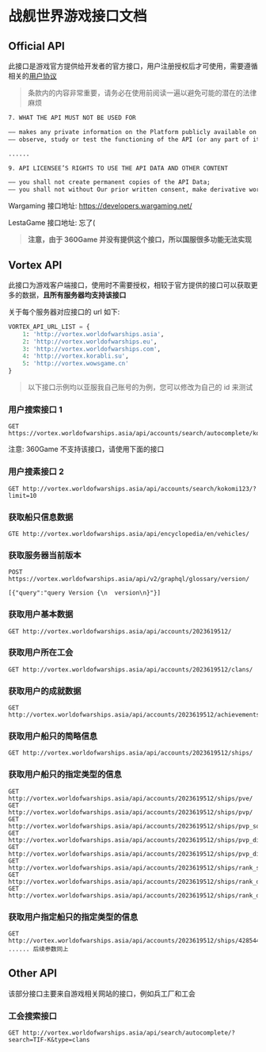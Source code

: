 # 战舰世界游戏接口文档

## Official API

此接口是游戏官方提供给开发者的官方接口，用户注册授权后才可使用，需要遵循相关的[用户协议](https://developers.wargaming.net/documentation/rules/agreement/)

> 条款内的内容非常重要，请务必在使用前阅读一遍以避免可能的潜在的法律麻烦

```txt
7. WHAT THE API MUST NOT BE USED FOR

—— makes any private information on the Platform publicly available on the Application;
—— observe, study or test the functioning of the API (or any part of it) beyond the limits reasonably required to develop Your Applications;

......

9. API LICENSEE’S RIGHTS TO USE THE API DATA AND OTHER CONTENT

—— you shall not create permanent copies of the API Data;
—— you shall not without Our prior written consent, make derivative works of, or commercially distribute or otherwise exploit the API Data
```

Wargaming 接口地址: <https://developers.wargaming.net/>

LestaGame 接口地址: 忘了(

> **注意，由于 360Game 并没有提供这个接口，所以国服很多功能无法实现**

## Vortex API

此接口为游戏客户端接口，使用时不需要授权，相较于官方提供的接口可以获取更多的数据，**且所有服务器均支持该接口**

关于每个服务器对应接口的 url 如下:

```python
VORTEX_API_URL_LIST = {
    1: 'http://vortex.worldofwarships.asia',
    2: 'http://vortex.worldofwarships.eu',
    3: 'http://vortex.worldofwarships.com',
    4: 'http://vortex.korabli.su',
    5: 'http://vortex.wowsgame.cn'
}
```

> 以下接口示例均以亚服我自己账号的为例，您可以修改为自己的 id 来测试

### 用户搜索接口 1

```url
GET https://vortex.worldofwarships.asia/api/accounts/search/autocomplete/kokomi123/
```

注意: 360Game 不支持该接口，请使用下面的接口

### 用户搜素接口 2

```url
GET http://vortex.worldofwarships.asia/api/accounts/search/kokomi123/?limit=10
```

### 获取船只信息数据

```url
GTE http://vortex.worldofwarships.asia/api/encyclopedia/en/vehicles/
```

### 获取服务器当前版本

```url
POST https://vortex.worldofwarships.asia/api/v2/graphql/glossary/version/

[{"query":"query Version {\n  version\n}"}]
```

### 获取用户基本数据

```url
GET http://vortex.worldofwarships.asia/api/accounts/2023619512/
```

### 获取用户所在工会

```url
GET http://vortex.worldofwarships.asia/api/accounts/2023619512/clans/
```

### 获取用户的成就数据

```url
GET http://vortex.worldofwarships.asia/api/accounts/2023619512/achievements/
```

### 获取用户船只的简略信息

```url
GET http://vortex.worldofwarships.asia/api/accounts/2023619512/ships/
```

### 获取用户船只的指定类型的信息

```url
GET http://vortex.worldofwarships.asia/api/accounts/2023619512/ships/pve/
GET http://vortex.worldofwarships.asia/api/accounts/2023619512/ships/pvp/
GET http://vortex.worldofwarships.asia/api/accounts/2023619512/ships/pvp_solo/
GET http://vortex.worldofwarships.asia/api/accounts/2023619512/ships/pvp_div2/
GET http://vortex.worldofwarships.asia/api/accounts/2023619512/ships/pvp_div3/
GET http://vortex.worldofwarships.asia/api/accounts/2023619512/ships/rank_solo/
GET http://vortex.worldofwarships.asia/api/accounts/2023619512/ships/rank_div2/
GET http://vortex.worldofwarships.asia/api/accounts/2023619512/ships/rank_div3/
```

### 获取用户指定船只的指定类型的信息

```url
GET http://vortex.worldofwarships.asia/api/accounts/2023619512/ships/4285445840/pve/
...... 后续参数同上
```

## Other API

该部分接口主要来自游戏相关网站的接口，例如兵工厂和工会

### 工会搜索接口

```url
GET http://vortex.worldofwarships.asia/api/search/autocomplete/?search=TIF-K&type=clans
```
